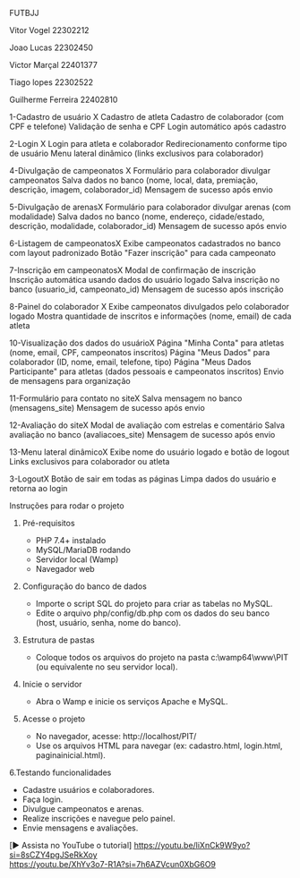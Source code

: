 FUTBJJ

Vitor Vogel 22302212

Joao Lucas 22302450

Victor Marçal 22401377

Tiago lopes 22302522

Guilherme Ferreira 22402810

1-Cadastro de usuário X
Cadastro de atleta
Cadastro de colaborador (com CPF e telefone)
Validação de senha e CPF
Login automático após cadastro

2-Login X
Login para atleta e colaborador
Redirecionamento conforme tipo de usuário
Menu lateral dinâmico (links exclusivos para colaborador)



4-Divulgação de campeonatos X
Formulário para colaborador divulgar campeonatos
Salva dados no banco (nome, local, data, premiação, descrição, imagem, colaborador_id)
Mensagem de sucesso após envio

5-Divulgação de arenasX 
Formulário para colaborador divulgar arenas (com modalidade)
Salva dados no banco (nome, endereço, cidade/estado, descrição, modalidade, colaborador_id)
Mensagem de sucesso após envio

6-Listagem de campeonatosX
Exibe campeonatos cadastrados no banco com layout padronizado
Botão "Fazer inscrição" para cada campeonato

7-Inscrição em campeonatosX
Modal de confirmação de inscrição
Inscrição automática usando dados do usuário logado
Salva inscrição no banco (usuario_id, campeonato_id)
Mensagem de sucesso após inscrição

8-Painel do colaborador X
Exibe campeonatos divulgados pelo colaborador logado
Mostra quantidade de inscritos e informações (nome, email) de cada atleta



10-Visualização dos dados do usuárioX
Página "Minha Conta" para atletas (nome, email, CPF, campeonatos inscritos)
Página "Meus Dados" para colaborador (ID, nome, email, telefone, tipo)
Página "Meus Dados Participante" para atletas (dados pessoais e campeonatos inscritos)
Envio de mensagens para organização

11-Formulário para contato no siteX
Salva mensagem no banco (mensagens_site)
Mensagem de sucesso após envio

12-Avaliação do siteX
Modal de avaliação com estrelas e comentário
Salva avaliação no banco (avaliacoes_site)
Mensagem de sucesso após envio


13-Menu lateral dinâmicoX
Exibe nome do usuário logado e botão de logout
Links exclusivos para colaborador ou atleta

3-LogoutX
Botão de sair em todas as páginas
Limpa dados do usuário e retorna ao login



Instruções para rodar o projeto

1. Pré-requisitos
   - PHP 7.4+ instalado
   - MySQL/MariaDB rodando
   - Servidor local (Wamp)
   - Navegador web

2. Configuração do banco de dados
   - Importe o script SQL do projeto para criar as tabelas no MySQL.
   - Edite o arquivo php/config/db.php com os dados do seu banco (host, usuário, senha, nome do banco).

3. Estrutura de pastas
   - Coloque todos os arquivos do projeto na pasta c:\wamp64\www\PIT (ou equivalente no seu servidor local).

4. Inicie o servidor
   - Abra o Wamp e inicie os serviços Apache e MySQL.

5. Acesse o projeto
   - No navegador, acesse: http://localhost/PIT/
   - Use os arquivos HTML para navegar (ex: cadastro.html, login.html, paginainicial.html).

6.Testando funcionalidades
   - Cadastre usuários e colaboradores.
   - Faça login.
   - Divulgue campeonatos e arenas.
   - Realize inscrições e navegue pelo painel.
   - Envie mensagens e avaliações.

[▶️ Assista no YouTube o tutorial] https://youtu.be/liXnCk9W9yo?si=8sCZY4pgJSeRkXoy       
https://youtu.be/XhYv3o7-R1A?si=7h6AZVcun0XbG6O9
